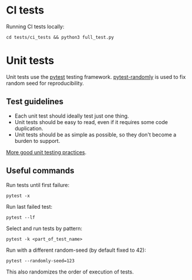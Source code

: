 # CI tests
Running CI tests locally:

`cd tests/ci_tests && python3 full_test.py`

# Unit tests
Unit tests use the [pytest](https://docs.pytest.org/en/latest/index.html) testing framework. [pytest-randomly](https://pypi.org/project/pytest-randomly/) is used to fix random seed for reproducibility.

## Test guidelines
* Each unit test should ideally test just one thing.
* Unit tests should be easy to read, even if it requires some code duplication.
* Unit tests should be as simple as possible, so they don't become a burden to support.

[More good unit testing practices](https://pylonsproject.org/community-unit-testing-guidelines.html).

## Useful commands

Run tests until first failure:

```pytest -x```

Run last failed test:

```pytest --lf```

Select and run tests by pattern:

```pytest -k <part_of_test_name>```

Run with a different random-seed (by default fixed to 42):

```pytest --randomly-seed=123```

This also randomizes the order of execution of tests.
